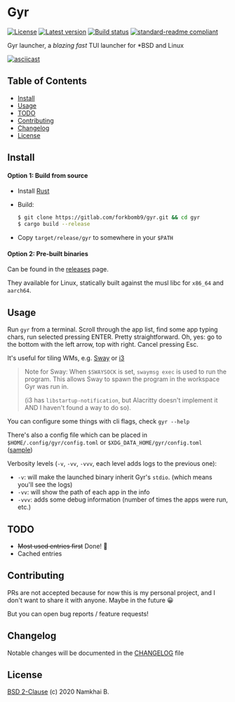 # Gyr

[![License](https://img.shields.io/crates/l/gyr?style=flat-square)](https://gitlab.com/forkbomb9/gyr/-/blob/master/LICENSE)
[![Latest version](https://img.shields.io/crates/v/gyr?style=flat-square)](https://crates.io/crates/gyr)
[![Build status](https://img.shields.io/gitlab/pipeline/forkbomb9/gyr?style=flat-square)]()
[![standard-readme compliant](https://img.shields.io/badge/readme%20style-standard-brightgreen.svg?style=flat-square)](https://github.com/RichardLitt/standard-readme)

Gyr launcher, a _blazing fast_ TUI launcher for *BSD and Linux

[![asciicast](https://asciinema.org/a/vorSSCeHy9KOxUp1fpZuvYiEC.svg)](https://asciinema.org/a/vorSSCeHy9KOxUp1fpZuvYiEC)

## Table of Contents

- [Install](#install)
- [Usage](#usage)
- [TODO](#todos)
- [Contributing](#contributing)
- [Changelog](#changelog)
- [License](#license)

## Install

#### Option 1: Build from source

* Install [Rust](https://www.rust-lang.org/learn/get-started)
* Build:
    ```sh
    $ git clone https://gitlab.com/forkbomb9/gyr.git && cd gyr
    $ cargo build --release
    ```

* Copy `target/release/gyr` to somewhere in your `$PATH`

#### Option 2: Pre-built binaries

Can be found in the [releases](https://gitlab.com/forkbomb9/gyr/-/releases) page.

They available for Linux, statically built against the musl libc for `x86_64` and `aarch64`.

## Usage

Run `gyr` from a terminal. Scroll through the app list, find some app typing chars, run selected pressing ENTER. Pretty straightforward.
Oh, yes: go to the bottom with the left arrow, top with right. Cancel pressing Esc.

It's useful for tiling WMs, e.g. [Sway](https://swaywm.org/) or [i3](https://i3wm.org/)

> Note for Sway: When `$SWAYSOCK` is set, `swaymsg exec` is used to run the program.
> This allows Sway to spawn the program in the workspace Gyr was run in.
>
> (i3 has `libstartup-notification`, but Alacritty doesn't implement it AND I haven't found a way to do so).

You can configure some things with cli flags, check `gyr --help`

There's also a config file which can be placed in `$HOME/.config/gyr/config.toml` or `$XDG_DATA_HOME/gyr/config.toml` ([sample](./config.toml))

Verbosity levels (`-v`, `-vv`, `-vvv`, each level adds logs to the previous one):

* `-v`: will make the launched binary inherit Gyr's `stdio`. (which means you'll see the logs)
* `-vv`: will show the path of each app in the info
* `-vvv`: adds some debug information (number of times the apps were run, etc.)

## TODO

* ~~Most used entries first~~ Done! :tada:
* Cached entries

## Contributing

PRs are not accepted because for now this is my personal project, and I don't want to share it with anyone.
Maybe in the future :grinning:

But you can open bug reports / feature requests!

## Changelog

Notable changes will be documented in the [CHANGELOG](./CHANGELOG.md) file

## License

[BSD 2-Clause](./LICENSE) (c) 2020 Namkhai B.
